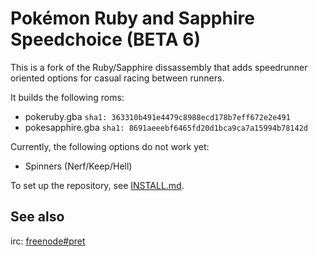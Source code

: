 # Pokémon Ruby and Sapphire Speedchoice (BETA 6)

This is a fork of the Ruby/Sapphire dissassembly that adds speedrunner oriented options for casual racing between runners.

It builds the following roms:

* pokeruby.gba `sha1: 363310b491e4479c8988ecd178b7eff672e2e491`
* pokesapphire.gba `sha1: 8691aeeebf6465fd20d1bca9ca7a15994b78142d`

Currently, the following options do not work yet:

* Spinners (Nerf/Keep/Hell)

To set up the repository, see [INSTALL.md](INSTALL.md).

## See also

irc: [freenode#pret][irc]

[irc]: https://kiwiirc.com/client/irc.freenode.net/?#pret
